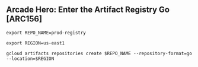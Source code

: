 ## Arcade Hero: Enter the Artifact Registry Go [ARC156]

```
export REPO_NAME=prod-registry

export REGION=us-east1

gcloud artifacts repositories create $REPO_NAME --repository-format=go --location=$REGION

```
